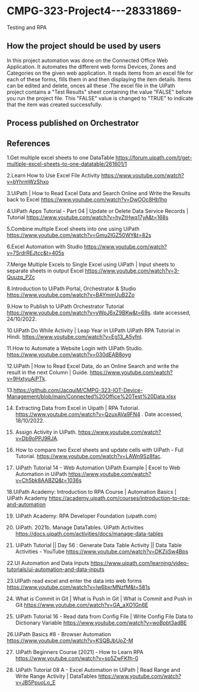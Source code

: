 # CMPG-323-Project4---28331869-
Testing and RPA
## How the project should be used by users
In this project automation was done on the Connected Office Web Application. It automates the different web forms Devices, Zones and Categories on the given web application. It reads items from an excel file for each of these forms, fills them in and then displaying the item details. Items can be edited and delete, onces all these .The excel file in the UiPath project contains a "Test Results" sheet containing the value "FALSE" before you run the project file. This "FALSE" value is changed to "TRUE" to indicate that the item was created successfully.
## Process published on Orchestrator

## References 

1.Get multiple excel sheets to one DataTable
https://forum.uipath.com/t/get-multiple-excel-sheets-to-one-datatable/261601/1


2.Learn How to Use Excel File Activity
https://www.youtube.com/watch?v=bYhrmWzShxo

3.UiPath | How to Read Excel Data and Search Online and Write the Results back to Excel
https://www.youtube.com/watch?v=DwOOc8Hb1ho

4.UiPath Apps Tutorial - Part 04 | Update or Delete Data Service Records | Tutorial
https://www.youtube.com/watch?v=hyZtHwq17yA&t=168s

5.Combine multiple Excel sheets into one using UiPath
https://www.youtube.com/watch?v=Gmu2IGZ50WY&t=82s

6.Excel Automation with Studio
https://www.youtube.com/watch?v=7SrdrREJtcc&t=405s

7.Merge Multiple Excels to Single Excel using UiPath | Input sheets to separate sheets in output Excel
https://www.youtube.com/watch?v=3-Quuzq_PZc

8.Introduction to UiPath Portal, Orchestrator & Studio
https://www.youtube.com/watch?v=BAYmmUuB2Zo

9.How to Publish to UiPath Orchestrator Tutorial
https://www.youtube.com/watch?v=yWpJ6xZ9BKw&t=69s. date accessed, 24/10/2022.

10.UiPath Do While Activity | Leap Year in UiPath UiPath RPA Tutorial in Hindi. 
https://www.youtube.com/watch?v=Eg13_A5yfnI.

11.How to Automate a Website Login with UiPath Studio.
https://www.youtube.com/watch?v=030dEAB8oyg 


12.UiPath | How to Read Excel Data, do an Online Search and write the result in the next Column | Guide.
https://www.youtube.com/watch?v=9HxtyuAiPTk.

13.https://github.com/JacquiM/CMPG-323-IOT-Device-Management/blob/main/Connected%20Office%20Test%20Data.xlsx

14. Extracting Data from Excel in Uipath | RPA Tutorial. 
https://www.youtube.com/watch?v=QzuxAVa9FN4 . Date accessed, 18/10/2022.

15. Assign Activity in UiPath.
https://www.youtube.com/watch?v=Db9oPPJ9RJA.

16. How to compare two Excel sheets and update cells with UiPath - Full Tutorial.
https://www.youtube.com/watch?v=LAWn9Sz8fac.

17. UiPath Tutorial 14 - Web Automation UiPath Example | Excel to Web Automation in UiPath
https://www.youtube.com/watch?v=Ch5bk8AABZQ&t=1036s

18.UiPath Academy: Introduction to RPA Course | Automation Basics | UiPath
Academy https://academy.uipath.com/courses/introduction-to-rpa-and-automation

19.  UiPath Academy: RPA Developer Foundation (uipath.com)

20. UiPath. 2021b. Manage DataTables. UiPath Activities
https://docs.uipath.com/activities/docs/manage-data-tables

21. UiPath Tutorial || Day 56 : Generate Data Table Activity || Data Table Activities - YouTube
https://www.youtube.com/watch?v=DKZiiSw4Bps

22.UI Automation and Data Inputs
https://www.uipath.com/learning/video-tutorials/ui-automation-and-data-inputs

23.UIPath read excel and enter the data into web forms
https://www.youtube.com/watch?v=lw6bxrMNzfM&t=581s

24. What is Commit in Git | What is Push in Git | What is Commit and Push in Git
https://www.youtube.com/watch?v=GA_aXO1Gn6E

25. UiPath Tutorial 16 - Read data from Config File | Write Config File Data to Dictionary Variable
https://www.youtube.com/watch?v=woBpbt3adBE

26.UiPath Basics #8 - Browser Automation
https://www.youtube.com/watch?v=KSQBJbUoZ-M

27. UiPath Beginners Course [2021] - How to Learn RPA
https://www.youtube.com/watch?v=sp5ZwFKfh-0

28. UiPath Tutorial 08 A - Excel Automation in UiPath | Read Range and Write Range Activity | DataTables
https://www.youtube.com/watch?v=JB5PpuoLo_E
